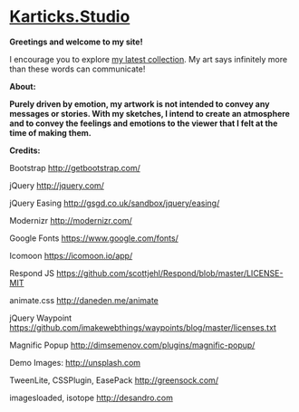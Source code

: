 # [Karticks.Studio](https://kartik4042.github.io/karticks.studio/)

**Greetings and welcome to my site!** 

I encourage you to explore [my latest collection](https://www.instagram.com/karticks.studio). My art says infinitely more than these words can communicate!

**About:**

__Purely driven by emotion, my artwork is not intended to convey any messages or stories. With my sketches, I intend to create an atmosphere and to convey the feelings and emotions to the viewer that I felt at the time of making them.__

**Credits:**

Bootstrap
http://getbootstrap.com/

jQuery
http://jquery.com/

jQuery Easing
http://gsgd.co.uk/sandbox/jquery/easing/

Modernizr
http://modernizr.com/

Google Fonts
https://www.google.com/fonts/

Icomoon
https://icomoon.io/app/

Respond JS
https://github.com/scottjehl/Respond/blob/master/LICENSE-MIT

animate.css
http://daneden.me/animate

jQuery Waypoint
https://github.com/imakewebthings/waypoints/blog/master/licenses.txt

Magnific Popup
http://dimsemenov.com/plugins/magnific-popup/

Demo Images:
http://unsplash.com

TweenLite, CSSPlugin, EasePack
http://greensock.com/

imagesloaded, isotope
http://desandro.com
